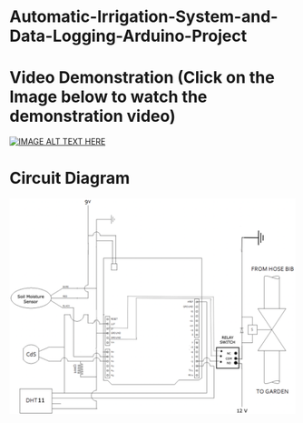 # Automatic-Irrigation-System-and-Data-Logging-Arduino-Project

#   Video Demonstration (Click on the Image below to watch the demonstration video)

[![IMAGE ALT TEXT HERE](https://img.youtube.com/vi/q8FLbColFJo/maxresdefault.jpg)](https://www.youtube.com/watch?v=q8FLbColFJo)

#   Circuit Diagram

![alt text](https://github.com/Kushagra-Keserwani/Automatic-Irrigation-System-and-Data-Logging-Arduino-Project/blob/main/Circuit%20Diagram.png)
